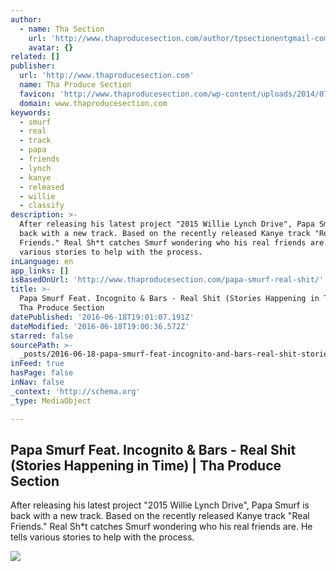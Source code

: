 ```yaml
---
author:
  - name: Tha Section
    url: 'http://www.thaproducesection.com/author/tpsectionentgmail-com/'
    avatar: {}
related: []
publisher:
  url: 'http://www.thaproducesection.com'
  name: Tha Produce Section
  favicon: 'http://www.thaproducesection.com/wp-content/uploads/2014/07/favicon.ico'
  domain: www.thaproducesection.com
keywords:
  - smurf
  - real
  - track
  - papa
  - friends
  - lynch
  - kanye
  - released
  - willie
  - classify
description: >-
  After releasing his latest project "2015 Willie Lynch Drive", Papa Smurf is
  back with a new track. Based on the recently released Kanye track "Real
  Friends." Real Sh*t catches Smurf wondering who his real friends are. He tells
  various stories to help with the process.
inLanguage: en
app_links: []
isBasedOnUrl: 'http://www.thaproducesection.com/papa-smurf-real-shit/'
title: >-
  Papa Smurf Feat. Incognito & Bars - Real Shit (Stories Happening in Time) |
  Tha Produce Section
datePublished: '2016-06-18T19:01:07.191Z'
dateModified: '2016-06-18T19:00:36.572Z'
starred: false
sourcePath: >-
  _posts/2016-06-18-papa-smurf-feat-incognito-and-bars-real-shit-stories-happe.md
inFeed: true
hasPage: false
inNav: false
_context: 'http://schema.org'
_type: MediaObject

---
```

<article style=""><h1>Papa Smurf Feat. Incognito &amp; Bars - Real Shit (Stories Happening in Time) | Tha Produce Section</h1><p>After releasing his latest project "2015 Willie Lynch Drive", Papa Smurf is back with a new track. Based on the recently released Kanye track "Real Friends." Real Sh*t catches Smurf wondering who his real friends are. He tells various stories to help with the process.</p><img src="http://www.thaproducesection.com/wp-content/uploads/2016/01/a2c6c7ea-f053-48b5-8f1f-56feb6c8b031.jpg" /></article>